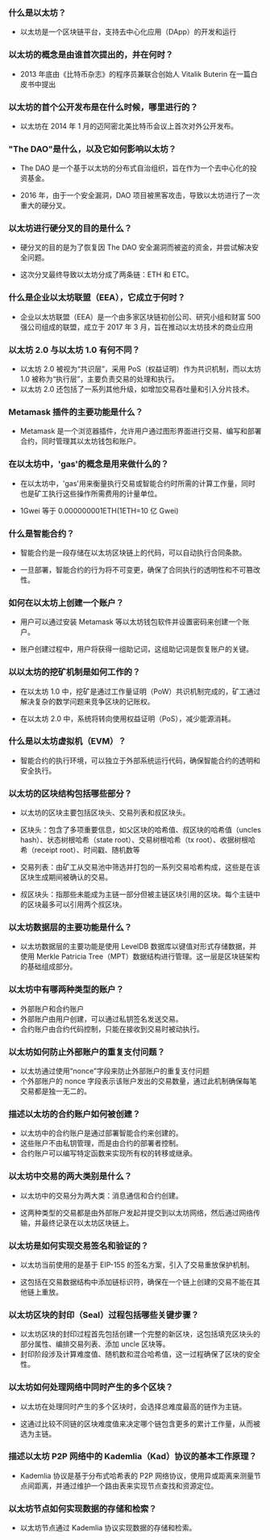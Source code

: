 ### 什么是以太坊？

- 以太坊是一个区块链平台，支持去中心化应用（DApp）的开发和运行

### 以太坊的概念是由谁首次提出的，并在何时？

-  2013 年底由《比特币杂志》的程序员兼联合创始人 Vitalik Buterin 在一篇白皮书中提出


### 以太坊的首个公开发布是在什么时候，哪里进行的？

-  以太坊在 2014 年 1 月的迈阿密北美比特币会议上首次对外公开发布。


### "The DAO"是什么，以及它如何影响以太坊？

- The DAO 是一个基于以太坊的分布式自治组织，旨在作为一个去中心化的投资基金。

- 2016 年，由于一个安全漏洞，DAO 项目被黑客攻击，导致以太坊进行了一次重大的硬分叉。


### 以太坊进行硬分叉的目的是什么？

- 硬分叉的目的是为了恢复因 The DAO 安全漏洞而被盗的资金，并尝试解决安全问题。

- 这次分叉最终导致以太坊分成了两条链：ETH 和 ETC。

### 什么是企业以太坊联盟（EEA），它成立于何时？

- 企业以太坊联盟（EEA）是一个由多家区块链初创公司、研究小组和财富 500 强公司组成的联盟，成立于 2017 年 3 月，旨在推动以太坊技术的商业应用

### 以太坊 2.0 与以太坊 1.0 有何不同？

- 以太坊 2.0 被视为“共识层”，采用 PoS（权益证明）作为共识机制，而以太坊 1.0 被称为“执行层”，主要负责交易的处理和执行。
- 以太坊 2.0 还包括了一系列其他升级，如增加交易吞吐量和引入分片技术。

### Metamask 插件的主要功能是什么？

- Metamask 是一个浏览器插件，允许用户通过图形界面进行交易、编写和部署合约，同时管理其以太坊钱包和账户。

### 在以太坊中，'gas'的概念是用来做什么的？

- 在以太坊中，'gas'用来衡量执行交易或智能合约时所需的计算工作量，同时也是矿工执行这些操作所需费用的计量单位。

- 1Gwei 等于 0.000000001ETH(1ETH=10 亿 Gwei)

### 什么是智能合约？

- 智能合约是一段存储在以太坊区块链上的代码，可以自动执行合同条款。

- 一旦部署，智能合约的行为将不可变更，确保了合同执行的透明性和不可篡改性。

### 如何在以太坊上创建一个账户？

- 用户可以通过安装 Metamask 等以太坊钱包软件并设置密码来创建一个账户。

- 账户创建过程中，用户将获得一组助记词，这组助记词是恢复账户的关键。

### 以以太坊的挖矿机制是如何工作的？

- 在以太坊 1.0 中，挖矿是通过工作量证明（PoW）共识机制完成的，矿工通过解决复杂的数学问题来竞争区块的记账权。

- 在以太坊 2.0 中，系统将转向使用权益证明（PoS），减少能源消耗。


### 什么是以太坊虚拟机（EVM）？

- 智能合约的执行环境，可以独立于外部系统运行代码，确保智能合约的透明和安全执行。

### 以太坊的区块结构包括哪些部分？

- 以太坊的区块主要包括区块头、交易列表和叔区块头。

- 区块头：包含了多项重要信息，如父区块的哈希值、叔区块的哈希值（uncles hash）、状态树根哈希（state root）、交易树根哈希（tx root）、收据树根哈希（receipt root）、时间戳、随机数等

- 交易列表：由矿工从交易池中筛选并打包的一系列交易哈希构成，这些是在该区块生成期间被确认的交易。

- 叔区块头：指那些未能成为主链一部分但被主链区块引用的区块。每个主链中的区块最多可以引用两个叔区块。

### 以太坊数据层的主要功能是什么？

- 以太坊数据层的主要功能是使用 LevelDB 数据库以键值对形式存储数据，并使用 Merkle Patricia Tree（MPT）数据结构进行管理。这一层是区块链架构的基础组成部分。

### 以太坊中有哪两种类型的账户？

- 外部账户和合约账户
- 外部账户由用户创建，可以通过私钥签名发送交易。
- 合约账户由合约代码控制，只能在接收到交易时被动执行。

### 以太坊如何防止外部账户的重复支付问题？

- 以太坊通过使用“nonce”字段来防止外部账户的重复支付问题
- 个外部账户的 nonce 字段表示该账户发出的交易数量，通过此机制确保每笔交易都是独一无二的。

### 描述以太坊的合约账户如何被创建？

- 以太坊中的合约账户是通过部署智能合约来创建的。
- 这些账户不由私钥管理，而是由合约的部署者控制。
- 合约账户可以编写特定函数来实现所有权的转移或继承。

### 以太坊中交易的两大类别是什么？

- 以太坊中的交易分为两大类：消息通信和合约创建。

- 这两种类型的交易都是由外部账户发起并提交到以太坊网络，然后通过网络传输，并最终记录在以太坊区块链上。

### 以太坊是如何实现交易签名和验证的？

- 以太坊当前使用的是基于 EIP-155 的签名方案，引入了交易重放保护机制。

- 这包括在交易数据结构中添加链标识符，确保在一个链上创建的交易不能在其他链上重放。

### 以太坊区块的封印（Seal）过程包括哪些关键步骤？

- 以太坊区块的封印过程首先包括创建一个完整的新区块，这包括填充区块头的部分属性、编排交易列表、添加 uncle 区块等。
- 封印阶段涉及计算难度值、随机数和混合哈希值，这一过程确保了区块的安全性。

### 以太坊如何处理网络中同时产生的多个区块？

- 以太坊在处理同时产生的多个区块时，会选择总难度最高的链作为主链。

- 这通过比较不同链的区块难度值来决定哪个链包含更多的累计工作量，从而被选为主链。

### 描述以太坊 P2P 网络中的 Kademlia（Kad）协议的基本工作原理？

- Kademlia 协议是基于分布式哈希表的 P2P 网络协议，使用异或距离来测量节点间距离，并通过维护一个路由表来实现节点查找和资源定位。



### 以太坊节点如何实现数据的存储和检索？

- 以太坊节点通过 Kademlia 协议实现数据的存储和检索。
